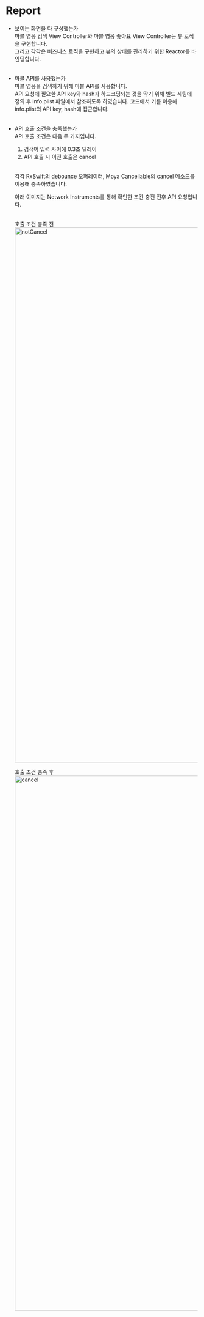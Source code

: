 # Report
- 보이는 화면을 다 구성했는가<br/>
  마블 영웅 검색 View Controller와 마블 영웅 좋아요 View Controller는 뷰 로직을 구현합니다.<br/>
  그리고 각각은 비즈니스 로직을 구현하고 뷰의 상태를 관리하기 위한 Reactor를 바인딩합니다.<br/><br/>

- 마블 API를 사용했는가<br/>
  마블 영웅을 검색하기 위해 마블 API를 사용합니다.<br/>
  API 요청에 필요한 API key와 hash가 하드코딩되는 것을 막기 위해 빌드 세팅에 정의 후 info.plist 파일에서 참조하도록 하였습니다. 코드에서 키를 이용해 info.plist의 API key, hash에 접근합니다.<br/><br/>

- API 호출 조건을 충족했는가<br/>
  API 호출 조건은 다음 두 가지입니다.<br/>
  1. 검색어 입력 사이에 0.3초 딜레이<br/>
  2. API 호출 시 이전 호출은 cancel<br/><br/>
  
  각각 RxSwift의 debounce 오퍼레이터, Moya Cancellable의 cancel 메소드를 이용해 충족하였습니다.<br/>

  아래 이미지는 Network Instruments를 통해 확인한 조건 충전 전후 API 요청입니다.<br/><br/>
  
  호출 조건 충족 전
  <img width="1400" alt="notCancel" src="https://github.com/JiHoParkour/marvel-search/assets/102847545/86b09dcd-a3aa-4643-87c5-9d144974bc87">

  호출 조건 충족 후
  <img width="1400" alt="cancel" src="https://github.com/JiHoParkour/marvel-search/assets/102847545/6a69f1ac-9f79-41ae-ab94-df80dfa909ac">
